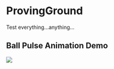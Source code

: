 # ProvingGround
Test everything...anything...

## Ball Pulse Animation Demo
![](https://i.loli.net/2018/01/18/5a60516102651.gif)

